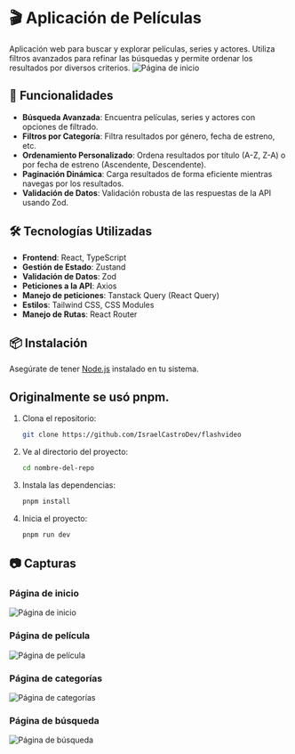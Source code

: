 # 🎬 Aplicación de Películas

Aplicación web para buscar y explorar películas, series y actores. Utiliza filtros avanzados para refinar las búsquedas y permite ordenar los resultados por diversos criterios.
![Página de inicio](./assets/captura-1.png)

## 🚀 Funcionalidades

- **Búsqueda Avanzada**: Encuentra películas, series y actores con opciones de filtrado.
- **Filtros por Categoría**: Filtra resultados por género, fecha de estreno, etc.
- **Ordenamiento Personalizado**: Ordena resultados por título (A-Z, Z-A) o por fecha de estreno (Ascendente, Descendente).
- **Paginación Dinámica**: Carga resultados de forma eficiente mientras navegas por los resultados.
- **Validación de Datos**: Validación robusta de las respuestas de la API usando Zod.

## 🛠 Tecnologías Utilizadas

- **Frontend**: React, TypeScript
- **Gestión de Estado**: Zustand
- **Validación de Datos**: Zod
- **Peticiones a la API**: Axios
- **Manejo de peticiones**: Tanstack Query (React Query)
- **Estilos**: Tailwind CSS, CSS Modules
- **Manejo de Rutas**: React Router

## 📦 Instalación

Asegúrate de tener [Node.js](https://nodejs.org/) instalado en tu sistema.

## Originalmente se usó pnpm.

1. Clona el repositorio:
   ```bash
   git clone https://github.com/IsraelCastroDev/flashvideo
2. Ve al directorio del proyecto:
   ```bash
   cd nombre-del-repo
3. Instala las dependencias:
    ```bash
   pnpm install
4. Inicia el proyecto:
    ```bash
   pnpm run dev

## 📷 Capturas
### Página de inicio
![Página de inicio](./assets/captura-1.png)
### Página de película
![Página de película](./assets/captura-3.png)
### Página de categorías
![Página de categorías](./assets/captura-2.png)
### Página de búsqueda
![Página de búsqueda](./assets/captura-4.png)
